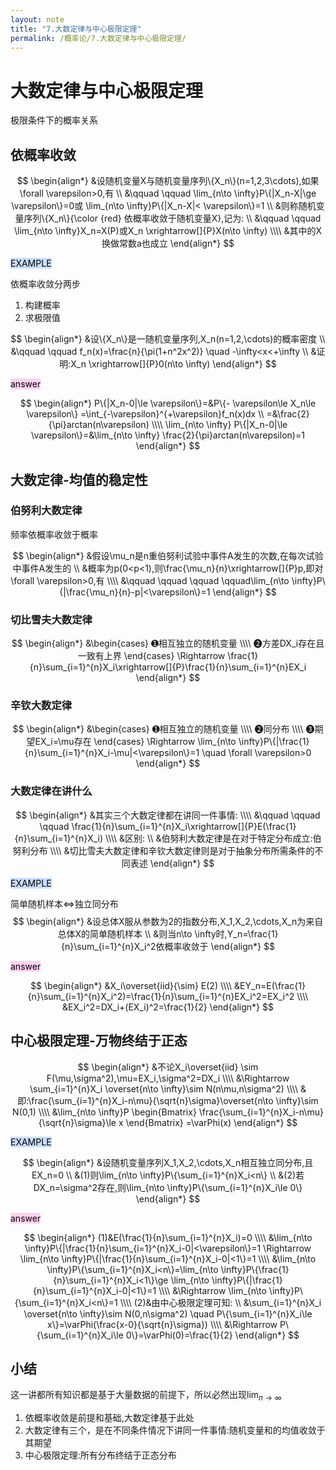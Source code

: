 ```yaml
---
layout: note
title: "7.大数定律与中心极限定理"
permalink: /概率论/7.大数定律与中心极限定理/
---
```


# 大数定律与中心极限定理
极限条件下的概率关系
## 依概率收敛

$$
\begin{align*}
&设随机变量X与随机变量序列\{X_n\}(n=1,2,3\cdots),如果\forall \varepsilon>0,有
\\
&\qquad \qquad \lim_{n\to \infty}P\{|X_n-X|\ge \varepsilon\}=0或
\lim_{n\to \infty}P\{|X_n-X|< \varepsilon\}=1
\\
&则称随机变量序列\{X_n\}{\color {red} 依概率收敛于随机变量X},记为:
\\
&\qquad \qquad \lim_{n\to \infty}X_n=X(P)或X_n \xrightarrow[]{P}X(n\to \infty) 
\\\\
&其中的X换做常数a也成立
\end{align*}
$$

<mark style="background: #ADCCFFA6;">EXAMPLE</mark>

依概率收敛分两步
1. 构建概率
2. 求极限值


$$
\begin{align*}
&设\{X_n\}是一随机变量序列,X_n(n=1,2,\cdots)的概率密度
\\
&\qquad \qquad f_n(x)=\frac{n}{\pi(1+n^2x^2)} \quad -\infty<x<+\infty
\\
&证明:X_n \xrightarrow[]{P}0(n\to \infty)
\end{align*}
$$

<mark style="background: #FFB8EBA6;">answer</mark>

$$
\begin{align*}
P\{|X_n-0|\le \varepsilon\}=&P\{- \varepsilon\le X_n\le \varepsilon\}
=\int_{-\varepsilon}^{+\varepsilon}f_n(x)dx
\\
=&\frac{2}{\pi}arctan(n\varepsilon)
\\\\
\lim_{n\to \infty} P\{|X_n-0|\le \varepsilon\}=&\lim_{n\to \infty} \frac{2}{\pi}arctan(n\varepsilon)=1
\end{align*}
$$

## 大数定律-均值的稳定性
### 伯努利大数定律
频率依概率收敛于概率

$$
\begin{align*}
&假设\mu_n是n重伯努利试验中事件A发生的次数,在每次试验中事件A发生的
\\
&概率为p(0<p<1),则\frac{\mu_n}{n}\xrightarrow[]{P}p,即对\forall \varepsilon>0,有
\\\\
&\qquad \qquad \qquad \qquad\lim_{n\to \infty}P\{|\frac{\mu_n}{n}-p|<\varepsilon\}=1
\end{align*}
$$

### 切比雪夫大数定律

$$
\begin{align*}
&\begin{cases}
➊相互独立的随机变量
\\\\
➋方差DX_i存在且一致有上界
\end{cases}
\Rightarrow
\frac{1}{n}\sum_{i=1}^{n}X_i\xrightarrow[]{P}\frac{1}{n}\sum_{i=1}^{n}EX_i
\end{align*}
$$

### 辛钦大数定律

$$
\begin{align*}
&\begin{cases}
➊相互独立的随机变量
\\\\
➋同分布
\\\\
➌期望EX_i=\mu存在
\end{cases}
\Rightarrow
\lim_{n\to \infty}P\{|\frac{1}{n}\sum_{i=1}^{n}X_i-\mu|<\varepsilon\}=1
\quad \forall \varepsilon>0
\end{align*}
$$

### 大数定律在讲什么

$$
\begin{align*}
&其实三个大数定律都在讲同一件事情:
\\\\
&\qquad \qquad \qquad \frac{1}{n}\sum_{i=1}^{n}X_i\xrightarrow[]{P}E(\frac{1}{n}\sum_{i=1}^{n}X_i)
\\\\
&区别:
\\
&伯努利大数定律是在对于特定分布成立:伯努利分布
\\\\
&切比雪夫大数定律和辛钦大数定律则是对于抽象分布所需条件的不同表述
\end{align*}
$$

<mark style="background: #ADCCFFA6;">EXAMPLE</mark>

简单随机样本$\Leftrightarrow$独立同分布
$$
\begin{align*}
&设总体X服从参数为2的指数分布,X_1,X_2,\cdots,X_n为来自总体X的简单随机样本
\\
&则当n\to \infty时,Y_n=\frac{1}{n}\sum_{i=1}^{n}X_i^2依概率收敛于
\end{align*}
$$

<mark style="background: #FFB8EBA6;">answer</mark>

$$
\begin{align*}
&X_i\overset{iid}{\sim} E(2)
\\\\
&EY_n=E(\frac{1}{n}\sum_{i=1}^{n}X_i^2)=\frac{1}{n}\sum_{i=1}^{n}EX_i^2=EX_i^2
\\\\
&EX_i^2=DX_i+(EX_i)^2=\frac{1}{2}
\end{align*}
$$

## 中心极限定理-万物终结于正态

$$
\begin{align*}
&不论X_i\overset{iid} \sim F(\mu,\sigma^2),\mu=EX_i,\sigma^2=DX_i
\\\\
&\Rightarrow \sum_{i=1}^{n}X_i \overset{n\to \infty}\sim N(n\mu,n\sigma^2)
\\\\
&即:\frac{\sum_{i=1}^{n}X_i-n\mu}{\sqrt{n}\sigma}\overset{n\to \infty}\sim N(0,1)
\\\\
&\lim_{n\to \infty}P
\begin{Bmatrix}
\frac{\sum_{i=1}^{n}X_i-n\mu}{\sqrt{n}\sigma}\le x
\end{Bmatrix}
=\varPhi(x)
\end{align*}
$$


<mark style="background: #ADCCFFA6;">EXAMPLE</mark>

$$
\begin{align*}
&设随机变量序列X_1,X_2,\cdots,X_n相互独立同分布,且EX_n=0
\\
&(1)则\lim_{n\to \infty}P\{\sum_{i=1}^{n}X_i<n\}
\\
&(2)若DX_n=\sigma^2存在,则\lim_{n\to \infty}P\{\sum_{i=1}^{n}X_i\le 0\}
\end{align*}
$$

<mark style="background: #FFB8EBA6;">answer</mark>

$$
\begin{align*}
(1)&E(\frac{1}{n}\sum_{i=1}^{n}X_i)=0
\\\\
&\lim_{n\to \infty}P\{|\frac{1}{n}\sum_{i=1}^{n}X_i-0|<\varepsilon\}=1 \Rightarrow \lim_{n\to \infty}P\{|\frac{1}{n}\sum_{i=1}^{n}X_i-0|<1\}=1
\\\\
&\lim_{n\to \infty}P\{\sum_{i=1}^{n}X_i<n\}=\lim_{n\to \infty}P\{\frac{1}{n}\sum_{i=1}^{n}X_i<1\}\ge \lim_{n\to \infty}P\{|\frac{1}{n}\sum_{i=1}^{n}X_i-0|<1\}=1
\\\\
&\Rightarrow \lim_{n\to \infty}P\{\sum_{i=1}^{n}X_i<n\}=1
\\\\
(2)&由中心极限定理可知:
\\
&\sum_{i=1}^{n}X_i \overset{n\to \infty}\sim N(0,n\sigma^2) \quad 
P\{\sum_{i=1}^{n}X_i\le x\}=\varPhi(\frac{x-0}{\sqrt{n}\sigma})
\\\\
&\Rightarrow P\{\sum_{i=1}^{n}X_i\le 0\}=\varPhi(0)=\frac{1}{2}
\end{align*}
$$

## 小结
这一讲都所有知识都是基于大量数据的前提下，所以必然出现$\lim_{n\to \infty}$
1. 依概率收敛是前提和基础,大数定律基于此处
2. 大数定律有三个，是在不同条件情况下讲同一件事情:随机变量和的均值收敛于其期望
3. 中心极限定理:所有分布终结于正态分布